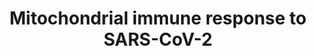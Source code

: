 ---
annotations:
- type: Disease Ontology
  value: severe acute respiratory syndrome
- type: Disease Ontology
  value: COVID-19
- type: Pathway Ontology
  value: disease pathway
- type: Pathway Ontology
  value: immune response pathway
authors:
- GabrielCouillaud
- Clairebillingsley
- Egonw
- Fehrhart
- Eweitz
- Finterly
- KJTLUC
communities:
- COVID19
description: SARS-CoV-2 mitochondrial immune response
last-edited: 2022-02-21
organisms:
- Homo sapiens
redirect_from:
- /index.php/Pathway:WP5038
- /instance/WP5038
schema-jsonld:
- '@context': https://schema.org/
  '@id': https://wikipathways.github.io/pathways/WP5038.html
  '@type': Dataset
  creator:
    '@type': Organization
    name: WikiPathways
  description: SARS-CoV-2 mitochondrial immune response
  keywords:
  - NOX1
  - cGAS
  - nsp7
  - ''
  - TOMM70
  - PHB2
  - Oxidative Stress Induced Senescence
  - ACE
  - angiotensin II
  - Interleukin-1 Induced Activation of NF-kappa-B
  - Spike Glycoprotein S
  - angiotensin (1-7)
  - TRAF3
  - AGT
  - S2
  - CTSL
  - BCS1L
  - NDUFAF1
  - nsp2
  - TICAM1
  - PHB
  - TLR7
  - orf6
  - HSP90
  - ACE2
  - angiotensin I
  - ACAD9
  - AGTR1
  - MAS1
  - TLR3
  - ORF9b
  - Nucleoprotein N
  - Fusion
  - PLpro
  - Envelope Protein E
  - nsp13
  - ECSIT
  - IFIH1
  - 'Electron Transport Chain (OXPHOS) '
  - NLRX1
  - NDUFB9
  - Renin
  - Membrane Glycoprotein M
  - Endocytosis
  - NFKB2
  - DDX58
  - Autophagy
  - Mitochondrial CIII assembly
  - IKBKE
  - angiotensin-(1-9)
  - nsp6
  - Innate Immune Response
  - AGTR2
  - IRF3
  - ROS
  - orf9c
  - SARS-CoV-2 Angiotensin Pathway
  - IFN-I
  - TRAF6
  - IRF7
  - NFKB1
  - TMPRSS2
  - S1
  - TBK1
  - TMEM173
  - MAVS
  - cGAMP
  license: CC0
  name: Mitochondrial immune response to SARS-CoV-2
seo: CreativeWork
title: Mitochondrial immune response to SARS-CoV-2
wpid: WP5038
---